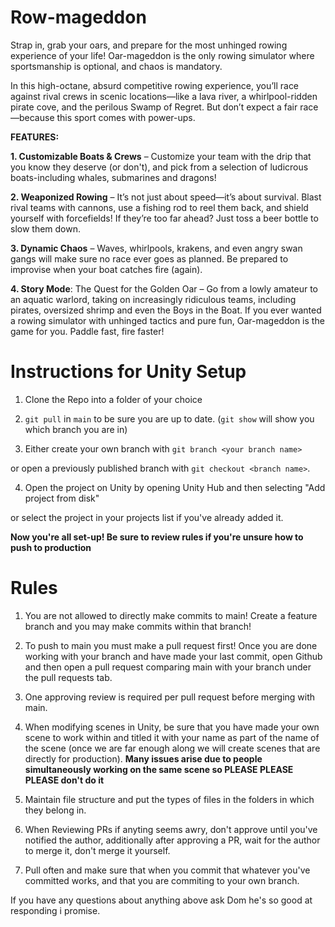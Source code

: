 # Row-mageddon
Strap in, grab your oars, and prepare for the most unhinged rowing experience of your life! Oar-mageddon is the only rowing simulator where sportsmanship is optional, and chaos is mandatory.

In this high-octane, absurd competitive rowing experience, you’ll race against rival crews in scenic locations—like a lava river, a whirlpool-ridden pirate cove, and the perilous Swamp of Regret. But don’t expect a fair race—because this sport comes with power-ups.

**FEATURES:**

**1.  Customizable Boats & Crews** – Customize your team with the drip that you know they deserve (or don't), and pick from a selection of ludicrous boats-including whales, submarines and dragons!

**2.  Weaponized Rowing** – It’s not just about speed—it’s about survival. Blast rival teams with cannons, use a fishing rod to reel them back, and shield yourself with forcefields! If they’re too far ahead? Just toss a beer bottle to slow them down.

**3.  Dynamic Chaos** – Waves, whirlpools, krakens, and even angry swan gangs will make sure no race ever goes as planned. Be prepared to improvise when your boat catches fire (again).

**4.  Story Mode**: The Quest for the Golden Oar – Go from a lowly amateur to an aquatic warlord, taking on increasingly ridiculous teams, including pirates, oversized shrimp and even the Boys in the Boat.
If you ever wanted a rowing simulator with unhinged tactics and pure fun, Oar-mageddon is the game for you. Paddle fast, fire faster!


# Instructions for Unity Setup

1. Clone the Repo into a folder of your choice 

2. `git pull` in `main` to be sure you are up to date. (`git show` will show you which branch you are in)

3. Either create your own branch with `git branch <your branch name>`

or open a previously published branch with `git checkout <branch name>`.

4. Open the project on Unity by opening Unity Hub and then selecting "Add project from disk"

or select the project in your projects list if you've already added it.

**Now you're all set-up! Be sure to review rules if you're unsure how to push to production**

# Rules 

1. You are not allowed to directly make commits to main! Create a feature branch and you may make commits within that branch!

2. To push to main you must make a pull request first! Once you are done working with your branch and have made your last commit, open Github
and then open a pull request comparing main with your branch under the pull requests tab.

3. One approving review is required per pull request before merging with main. 

4. When modifying scenes in Unity, be sure that you have made your own scene to work within and titled it with your name as part of the name of the scene (once we are far enough along we will create scenes that are directly for production). **Many issues arise due to people simultaneously working on the same scene so PLEASE PLEASE PLEASE don't do it**

5. Maintain file structure and put the types of files in the folders in which they belong in.

6. When Reviewing PRs if anyting seems awry, don't approve until you've notified the author, additionally after approving a PR, wait for the author to merge it, don't merge it yourself.

7. Pull often and make sure that when you commit that whatever you've committed works, and that you are commiting to your own branch.

If you have any questions about anything above ask Dom he's so good at responding i promise.

